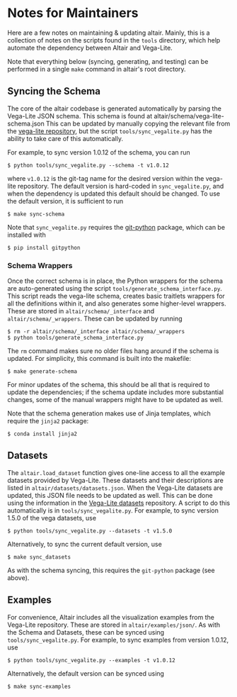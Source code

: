 # Notes for Maintainers

Here are a few notes on maintaining & updating altair. Mainly, this is a
collection of notes on the scripts found in the ``tools`` directory, which
help automate the dependency between Altair and Vega-Lite.

Note that everything below (syncing, generating, and testing) can be performed
in a single ``make`` command in altair's root directory.

## Syncing the Schema
The core of the altair codebase is generated automatically by parsing the
Vega-Lite JSON schema. This schema is found at altair/schema/vega-lite-schema.json
This can be updated by manually copying the relevant file from the
[vega-lite repository](http://github.com/vega/vega-lite), but the script
``tools/sync_vegalite.py`` has the ability to take care of this automatically.

For example, to sync version 1.0.12 of the schema, you can run
```
$ python tools/sync_vegalite.py --schema -t v1.0.12
```
where ``v1.0.12`` is the git-tag name for the desired version within the
vega-lite repository.
The default version is hard-coded in ``sync_vegalite.py``,
and when the dependency is updated this default should be changed.
To use the default version, it is sufficient to run
```
$ make sync-schema
```
Note that ``sync_vegalite.py`` requires the [git-python](http://gitpython.readthedocs.io/)
package, which can be installed with
```
$ pip install gitpython
```

### Schema Wrappers
Once the correct schema is in place, the Python wrappers for the schema are
auto-generated using the script ``tools/generate_schema_interface.py``.
This script reads the vega-lite schema, creates basic traitlets wrappers for
all the definitions within it, and also generates some higher-level wrappers.
These are stored in ``altair/schema/_interface`` and ``altair/schema/_wrappers``.
These can be updated by running
```
$ rm -r altair/schema/_interface altair/schema/_wrappers
$ python tools/generate_schema_interface.py
```
The ``rm`` command makes sure no older files hang around if the schema is updated.
For simplicity, this command is built into the makefile:
```
$ make generate-schema
```
For minor updates of the schema, this should be all that is required to update
the dependencies; if the schema update includes more substantial changes, some
of the manual wrappers might have to be updated as well.

Note that the schema generation makes use of Jinja templates, which require
the ``jinja2`` package:
```
$ conda install jinja2
```

## Datasets
The ``altair.load_dataset`` function gives one-line access to all the example
datasets provided by Vega-Lite. These datasets and their descriptions are
listed in ``altair/datasets/datasets.json``. When the Vega-Lite datasets are
updated, this JSON file needs to be updated as well. This can be done using
the information in the [Vega-Lite datasets](https://github.com/vega/vega-datasets.git)
repository. A script to do this automatically is in ``tools/sync_vegalite.py``.
For example, to sync version 1.5.0 of the vega datasets, use
```
$ python tools/sync_vegalite.py --datasets -t v1.5.0
```
Alternatively, to sync the current default version, use
```
$ make sync_datasets
```
As with the schema syncing, this requires the ``git-python`` package (see above).

## Examples
For convenience, Altair includes all the visualization examples from the
Vega-Lite repository. These are stored in ``altair/examples/json/``.
As with the Schema and Datasets, these can be synced using
``tools/sync_vegalite.py``. For example, to sync examples from version 1.0.12,
use
```
$ python tools/sync_vegalite.py --examples -t v1.0.12
```
Alternatively, the default version can be synced using
```
$ make sync-examples
```
